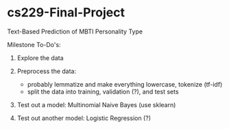 # cs229-Final-Project
Text-Based Prediction of MBTI Personality Type

Milestone To-Do's: 

1. Explore the data
2. Preprocess the data: 
    - probably lemmatize and make everything lowercase, tokenize (tf-idf)
    - split the data into training, validation (?), and test sets

3. Test out a model: Multinomial Naive Bayes (use sklearn)
4. Test out another model: Logistic Regression (?)
